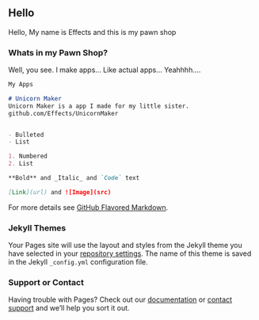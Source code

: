 ## Hello

Hello, My name is Effects and this is my pawn shop


### Whats in my Pawn Shop?


Well, you see. I make apps... Like actual apps...
Yeahhhh....

```markdown
My Apps

# Unicorn Maker
Unicorn Maker is a app I made for my little sister.
github.com/Effects/UnicornMaker


- Bulleted
- List

1. Numbered
2. List

**Bold** and _Italic_ and `Code` text

[Link](url) and ![Image](src)
```

For more details see [GitHub Flavored Markdown](https://guides.github.com/features/mastering-markdown/).

### Jekyll Themes

Your Pages site will use the layout and styles from the Jekyll theme you have selected in your [repository settings](https://github.com/Effects/effects.github.io/settings). The name of this theme is saved in the Jekyll `_config.yml` configuration file.

### Support or Contact

Having trouble with Pages? Check out our [documentation](https://help.github.com/categories/github-pages-basics/) or [contact support](https://github.com/contact) and we’ll help you sort it out.
